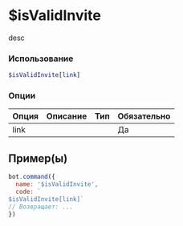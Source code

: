 # $isValidInvite
desc
### Использование
```php
$isValidInvite[link]
```

### Опции

| Опция | Описание | Тип | Обязательно |
|--------|-------------|------|----------|
| link |  |  | Да |  
## Пример(ы)

```javascript
bot.command({
  name: '$isValidInvite',
  code: `
$isValidInvite[link]`
// Возвращает: ...
})
```